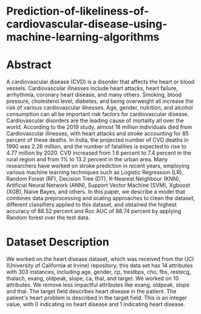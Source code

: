 # Prediction-of-likeliness-of-cardiovascular-disease-using-machine-learning-algorithms

# Abstract 
A cardiovascular disease (CVD) is a disorder that affects the heart or blood
vessels. Cardiovascular illnesses include heart attacks, heart failure, arrhythmia,
coronary heart disease, and many others. Smoking, blood pressure, cholesterol
level, diabetes, and being overweight all increase the risk of various
cardiovascular illnesses. Age, gender, nutrition, and alcohol consumption can all
be important risk factors for cardiovascular disease. Cardiovascular disorders are
the leading cause of mortality all over the world. According to the 2019 study,
almost 18 million individuals died from Cardiovascular illnesses, with heart
attacks and stroke accounting for 85 percent of these deaths. In India, the
projected number of CVD deaths in 1990 was 2.26 million, and the number of
fatalities is expected to rise to 4.77 million by 2020. CVD increased from 1.6
percent to 7.4 percent in the rural region and from 1% to 13.2 percent in the
urban area. Many researchers have worked on stroke prediction in recent years,
employing various machine learning techniques such as Logistic Regression
(LR), Random Forest (RF), Decision Tree (DT), K-Nearest Neighbour (KNN),
Artificial Neural Network (ANN), Support Vector Machine (SVM), Xgboost (XGB),
Naive Bayes, and others. In this paper, we describe a model that combines data
preprocessing and scaling approaches to clean the dataset, different classifiers
applied to this dataset, and obtained the highest accuracy of 88.52 percent and
Roc AUC of 88.74 percent by applying Random forest over the test data.


# Dataset Description
We worked on the heart disease dataset, which was received from the UCI
(University of California at Irvine) repository; this data set has 14 attributes with
303 instances, including age, gender, cp, trestbps, cho, fbs, restecg, thalach,
exang, oldpeak, slope, ca, thal, and target. We worked on 10 attributes. We
remove less impactful attributes like exang, oldpeak, slope and thal. The target
field describes heart disease in the patient. The patient's heart problem is
described in the target field. This is an integer value, with 0 indicating no heart
disease and 1 indicating heart disease.

